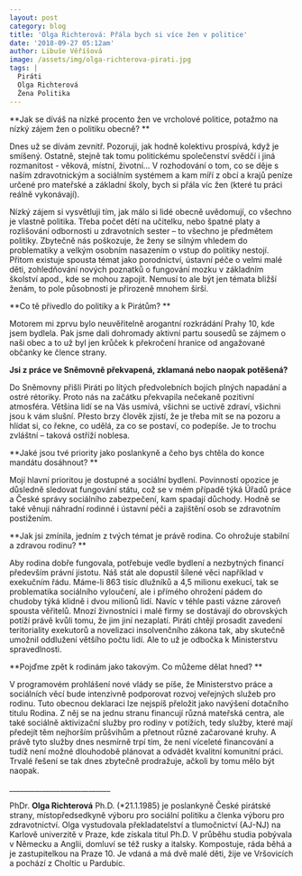 ```yaml
---
layout: post
category: blog
title: 'Olga Richterová: Přála bych si více žen v politice'
date: '2018-09-27 05:12am'
author: Libuše Věříšová
image: /assets/img/olga-richterova-pirati.jpg
tags: |
  Piráti
  Olga Richterová
  Žena Politika
---
```

**Jak se díváš na nízké procento žen ve vrcholové politice, potažmo na nízký zájem žen o politiku obecně?**

Dnes už se dívám zevnitř. Pozoruji, jak hodně kolektivu prospívá, když je smíšený. Ostatně, stejně tak tomu politickému společenství svědčí i jiná rozmanitost - věková, místní, životní… V rozhodování o tom, co se děje s naším zdravotnickým a sociálním systémem a kam míří z obcí a krajů peníze určené pro mateřské a základní školy, bych si přála víc žen (které tu práci reálně vykonávají).

Nízký zájem si vysvětluji tím, jak málo si lidé obecně uvědomují, co všechno je vlastně politika. Třeba počet dětí na učitelku, nebo špatné platy a rozlišování odbornosti u zdravotních sester – to všechno je předmětem politiky. Zbytečně nás poškozuje, že ženy se silným vhledem do problematiky a velkým osobním nasazením o vstup do politiky nestojí. Přitom existuje spousta témat jako porodnictví, ústavní péče o velmi malé děti, zohledňování nových poznatků o fungování mozku v základním školství apod., kde se mohou zapojit. Nemusí to ale být jen témata bližší ženám, to pole působnosti je přirozeně mnohem širší.

**Co tě přivedlo do politiky a k Pirátům?**

Motorem mi zprvu bylo neuvěřitelně arogantní rozkrádání Prahy 10, kde jsem bydlela. Pak jsme dali dohromady aktivní partu sousedů se zájmem o naši obec a to už byl jen krůček k překročení hranice od angažované občanky ke člence strany.

**Jsi z práce ve Sněmovně překvapená, zklamaná nebo naopak potěšená?** 

Do Sněmovny přišli Piráti po lítých předvolebních bojích plných napadání a ostré rétoriky. Proto nás na začátku překvapila nečekaně pozitivní atmosféra. Většina lidí se na Vás usmívá, všichni se uctivě zdraví, všichni jsou k vám slušní. Přesto brzy člověk zjistí, že je třeba mít se na pozoru a hlídat si, co řekne, co udělá, za co se postaví, co podepíše. Je to trochu zvláštní – taková ostříží noblesa.

**Jaké jsou tvé priority jako poslankyně a čeho bys chtěla do konce mandátu dosáhnout?**

Mojí hlavní prioritou je dostupné a sociální bydlení. Povinností opozice je důsledně sledovat fungování státu, což se v mém případě týká Úřadů práce a České správy sociálního zabezpečení, kam spadají důchody. Hodně se také věnuji náhradní rodinné i ústavní péči a zajištění osob se zdravotním postižením. 

**Jak jsi zmínila, jedním z tvých témat je právě rodina. Co ohrožuje stabilní a zdravou rodinu?**

Aby rodina dobře fungovala, potřebuje vedle bydlení a nezbytných financí především právní jistotu. Náš stát ale dopustil šílené věci například v exekučním řádu. Máme-li 863 tisíc dlužníků a 4,5 milionu exekucí, tak se problematika sociálního vyloučení, ale i přímého ohrožení pádem do chudoby týká klidně i dvou milionů lidí. Navíc v téhle pasti vázne zároveň spousta věřitelů. Mnozí živnostníci i malé firmy se dostávají do obrovských potíží právě kvůli tomu, že jim jiní nezaplatí. Piráti chtějí prosadit zavedení teritoriality exekutorů a novelizaci insolvenčního zákona tak, aby skutečně umožnil oddlužení většího počtu lidí. Ale to už je odbočka k Ministerstvu spravedlnosti.

**Pojďme zpět k rodinám jako takovým. Co můžeme dělat hned?**

V programovém prohlášení nové vlády se píše, že Ministerstvo práce a sociálních věcí bude intenzivně podporovat rozvoj veřejných služeb pro rodinu. Tuto obecnou deklaraci lze nejspíš přeložit jako navýšení dotačního titulu Rodina. Z něj se na jednu stranu financují různá mateřská centra, ale také sociálně aktivizační služby pro rodiny v potížích, tedy služby, které mají předejít těm nejhorším průšvihům a přetnout různé začarované kruhy. A právě tyto služby dnes nesmírně trpí tím, že není víceleté financování a tudíž není možné dlouhodobě plánovat a odvádět kvalitní komunitní práci. Trvalé řešení se tak dnes zbytečně prodražuje, ačkoli by tomu mělo být naopak.

\_\_\_\_\_\_\_\_\_\_\_\_\_\_\_\_\_\_\_\_\_\_\_\_\_\_\_\_

PhDr. **Olga Richterová** Ph.D. (*21.1.1985) je poslankyně České pirátské strany, místopředsedkyně výboru pro sociální politiku a členka výboru pro zdravotnictví. Olga vystudovala překladatelství a tlumočnictví (AJ-NJ) na Karlově univerzitě v Praze, kde získala titul Ph.D. V průběhu studia pobývala v Německu a Anglii, domluví se též rusky a italsky. Kompostuje, ráda běhá a je zastupitelkou na Praze 10. Je vdaná a má dvě malé děti, žije ve Vršovicích a pochází z Choltic u Pardubic.
